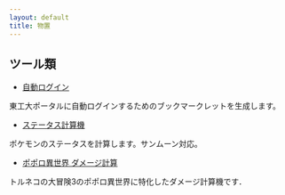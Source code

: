 ```yaml
---
layout: default
title: 物置
---
```


## ツール類

- [自動ログイン](./alc.html)

東工大ポータルに自動ログインするためのブックマークレットを生成します。

- [ステータス計算機](./poke-status.html)

ポケモンのステータスを計算します。サンムーン対応。

- [ポポロ異世界 ダメージ計算](./tr3_isekai.html)

トルネコの大冒険3のポポロ異世界に特化したダメージ計算機です．  
